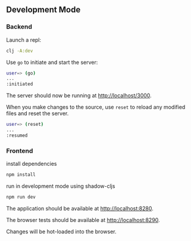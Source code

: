
## Development Mode

### Backend

Launch a repl:

```sh
clj -A:dev
```

Use `go` to initiate and start the server:

```sh
user=> (go)
...
:initiated
```

The server should now be running at <http://localhost/3000>.

When you make changes to the source, use `reset` to reload any
modified files and reset the server.

```sh
user=> (reset)
...
:resumed
```
### Frontend

install dependencies

```sh
npm install
```

run in development mode using shadow-cljs

```sh
npm run dev
```

The application should be available at <http://localhost:8280>.

The browser tests should be available at <http://localhost:8290>.


Changes will be hot-loaded into the browser.